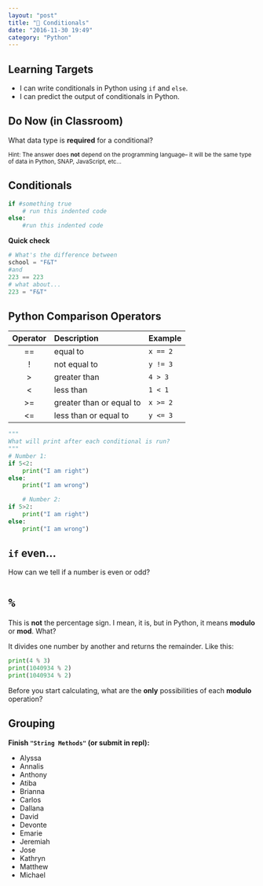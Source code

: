 ```yaml
---
layout: "post"
title: "🔀 Conditionals"
date: "2016-11-30 19:49"
category: "Python"
---
```


## Learning Targets
- I can write conditionals in Python using `if` and `else`.
- I can predict the output of conditionals in Python.

## Do Now (in Classroom)
What data type is **required** for a conditional?

<small>Hint: The answer does **not** depend on the programming language– it will be the same type of data in Python, SNAP, JavaScript, etc...</small>

## Conditionals
```python
if #something true
    # run this indented code
else:
    #run this indented code
```

**Quick check**

```python
# What's the difference between
school = "F&T"
#and
223 == 223
# what about...
223 = "F&T"
```

## Python Comparison Operators

| Operator | Description              | Example  |
|:--------:|:-------------------------|:---------|
|    ==    | equal to                 | `x == 2` |
|    !     | not equal to             | `y != 3` |
|    >     | greater than             | `4 > 3`  |
|    <     | less than                | `1 < 1`  |
|    >=    | greater than or equal to | `x >= 2` |
|    <=    | less than or equal to    | `y <= 3` |

```python
"""
What will print after each conditional is run?
"""
# Number 1:
if 5<2:
    print("I am right")
else:
    print("I am wrong")

    # Number 2:
if 5>2:
    print("I am right")
else:
    print("I am wrong")
```

## `if` even...
How can we tell if a number is even or odd?

# `%`
This is **not** the percentage sign. I mean, it is, but in Python, it means **modulo** or **mod**. What?

It divides one number by another and returns the remainder. Like this:

```python
print(4 % 3)
print(1040934 % 2)
print(1040934 % 2)
```

Before you start calculating, what are the **only** possibilities of each **modulo** operation?

## Grouping
**Finish `"String Methods"` (or submit in repl):**

- Alyssa
- Annalis
- Anthony
- Atiba
- Brianna
- Carlos
- Dallana
- David
- Devonte
- Emarie
- Jeremiah
- Jose
- Kathryn
- Matthew
- Michael
